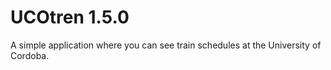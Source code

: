 # UCOtren 1.5.0

A simple application where you can see train schedules at the University of Cordoba.
